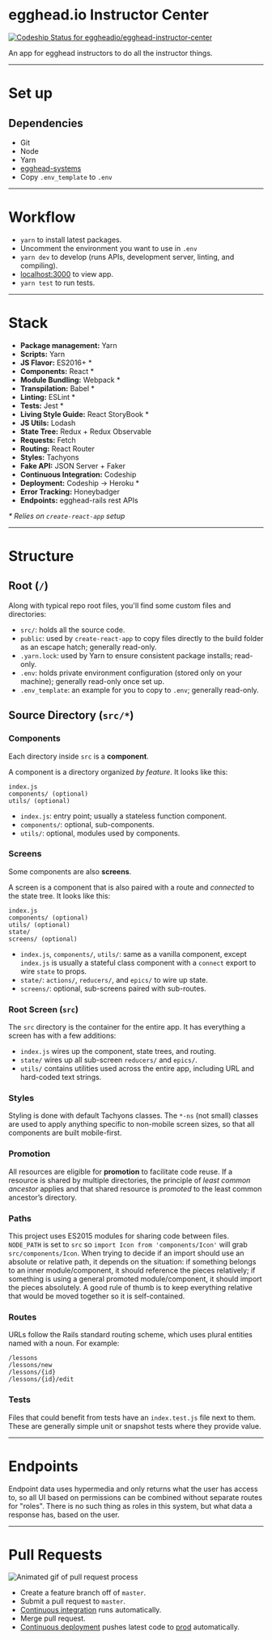 # egghead.io Instructor Center

[ ![Codeship Status for eggheadio/egghead-instructor-center](https://app.codeship.com/projects/3a4afe00-8808-0134-e6cc-2e5dfce30ebc/status?branch=master)](https://app.codeship.com/projects/183842)

An app for egghead instructors to do all the instructor things.

---

# Set up

## Dependencies

- Git
- Node
- Yarn
- [egghead-systems](https://github.com/eggheadio/egghead-systems)
- Copy `.env_template` to `.env`

---

# Workflow

- `yarn` to install latest packages.
- Uncomment the environment you want to use in `.env`
- `yarn dev` to develop (runs APIs, development server, linting, and compiling).
- [localhost:3000](http://localhost:3000) to view app.
- `yarn test` to run tests.

---

# Stack

- **Package management:** Yarn
- **Scripts:** Yarn
- **JS Flavor:** ES2016+ \*
- **Components:** React \*
- **Module Bundling:** Webpack \*
- **Transpilation:** Babel \*
- **Linting:** ESLint \*
- **Tests:** Jest \*
- **Living Style Guide:** React StoryBook \*
- **JS Utils:** Lodash
- **State Tree:** Redux + Redux Observable
- **Requests:** Fetch
- **Routing:** React Router
- **Styles:** Tachyons
- **Fake API:** JSON Server + Faker
- **Continuous Integration:** Codeship
- **Deployment:** Codeship -> Heroku \*
- **Error Tracking:** Honeybadger
- **Endpoints:** egghead-rails rest APIs

_\* Relies on `create-react-app` setup_

---

# Structure

## Root (`/`)

Along with typical repo root files, you'll find some custom files and directories:

- `src/`: holds all the source code.
- `public`: used by `create-react-app` to copy files directly to the build folder as an escape hatch; generally read-only.
- `.yarn.lock`: used by Yarn to ensure consistent package installs; read-only.
- `.env`: holds private environment configuration (stored only on your machine); generally read-only once set up.
- `.env_template`: an example for you to copy to `.env`; generally read-only.

## Source Directory (`src/*`)

### Components

Each directory inside `src` is a **component**.

A component is a directory organized _by feature_. It looks like this:

```
index.js
components/ (optional)
utils/ (optional)
```

- `index.js`: entry point; usually a stateless function component.
- `components/`: optional, sub-components.
- `utils/`: optional, modules used by components.

### Screens

Some components are also **screens**.

A screen is a component that is also paired with a route and _connected_ to the state tree. It looks like this:

```
index.js
components/ (optional)
utils/ (optional)
state/
screens/ (optional)
```

- `index.js`, `components/`, `utils/`: same as a vanilla component, except `index.js` is usually a stateful class component with a `connect` export to wire `state` to props.
- `state/`: `actions/`, `reducers/`, and `epics/` to wire up state.
- `screens/`: optional, sub-screens paired with sub-routes.

### Root Screen (`src`)

The `src` directory is the container for the entire app. It has everything a screen has with a few additions:

- `index.js` wires up the component, state trees, and routing.
- `state/` wires up all sub-screen `reducers/` and `epics/`.
- `utils/` contains utilities used across the entire app, including URL and hard-coded text strings.

### Styles

Styling is done with default Tachyons classes. The `*-ns` (not small) classes are used to apply anything specific to non-mobile screen sizes, so that all components are built mobile-first.

### Promotion

All resources are eligible for **promotion** to facilitate code reuse. If a resource is shared by multiple directories, the principle of _least common ancestor_ applies and that shared resource is _promoted_ to the least common ancestor’s directory.

### Paths

This project uses ES2015 modules for sharing code between files. `NODE_PATH` is set to `src` so `import Icon from 'components/Icon'` will grab `src/components/Icon`. When trying to decide if an import should use an absolute or relative path, it depends on the situation: if something belongs to an inner module/component, it should reference the pieces relatively; if something is using a general promoted module/component, it should import the pieces absolutely. A good rule of thumb is to keep everything relative that would be moved together so it is self-contained.

### Routes

URLs follow the Rails standard routing scheme, which uses plural entities named with a noun. For example:

```
/lessons
/lessons/new
/lessons/{id}
/lessons/{id}/edit
```

### Tests

Files that could benefit from tests have an `index.test.js` file next to them. These are generally simple unit or snapshot tests where they provide value.

---

# Endpoints

Endpoint data uses hypermedia and only returns what the user has access to, so all UI based on permissions can be combined without separate routes for "roles". There is no such thing as roles in this system, but what data a response has, based on the user.

---

# Pull Requests

![Animated gif of pull request process](https://cloud.githubusercontent.com/assets/5497885/20947829/3bd6ce70-bbce-11e6-86a5-9df6e067c8cc.gif)

- Create a feature branch off of `master`.
- Submit a pull request to `master`.
- [Continuous integration](https://app.codeship.com/projects/183842) runs automatically.
- Merge pull request.
- [Continuous deployment](https://app.codeship.com/projects/183842) pushes latest code to [prod](https://instructor.egghead.io) automatically.
